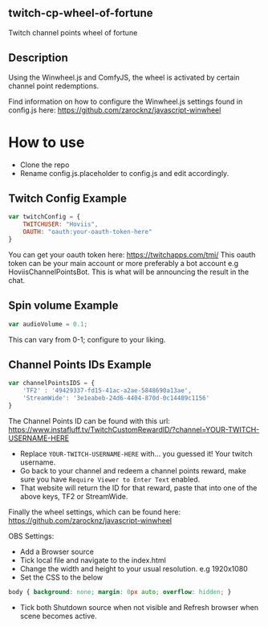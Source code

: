 ## twitch-cp-wheel-of-fortune
Twitch channel points wheel of fortune

## Description
Using the Winwheel.js and ComfyJS, the wheel is activated by certain channel point redemptions.

Find information on how to configure the Winwheel.js settings found in config.js here: https://github.com/zarocknz/javascript-winwheel

# How to use

 - Clone the repo
 - Rename config.js.placeholder to config.js and edit accordingly.
 
 
## Twitch Config Example
```javascript
var twitchConfig = {
    TWITCHUSER: "Hoviis",
    OAUTH: "oauth:your-oauth-token-here"
}
```

You can get your oauth token here: https://twitchapps.com/tmi/ 
This oauth token can be your main account or more preferably a bot account e.g HoviisChannelPointsBot.
This is what will be announcing the result in the chat.

## Spin volume Example
```javascript
var audioVolume = 0.1;
```

This can vary from 0-1; configure to your liking.

## Channel Points IDs Example
```javascript
var channelPointsIDS = {
    'TF2' : '49429337-fd15-41ac-a2ae-5848690a13ae',
    'StreamWide': '3e1eabeb-24d6-4404-870d-0c14489c1156'
}
```

The Channel Points ID can be found with this url: https://www.instafluff.tv/TwitchCustomRewardID/?channel=YOUR-TWITCH-USERNAME-HERE 
- Replace `YOUR-TWITCH-USERNAME-HERE` with... you guessed it! Your twitch username.
- Go back to your channel and redeem a channel points reward, make sure you have `Require Viewer to Enter Text` enabled.
- That website will return the ID for that reward, paste that into one of the above keys, TF2 or StreamWide.

Finally the wheel settings, which can be found here: https://github.com/zarocknz/javascript-winwheel

OBS Settings:
- Add a Browser source
- Tick local file and navigate to the index.html
- Change the width and height to your usual resolution. e.g 1920x1080
- Set the CSS to the below

```CSS
body { background: none; margin: 0px auto; overflow: hidden; }
```

- Tick both Shutdown source when not visible and Refresh browser when scene becomes active.


